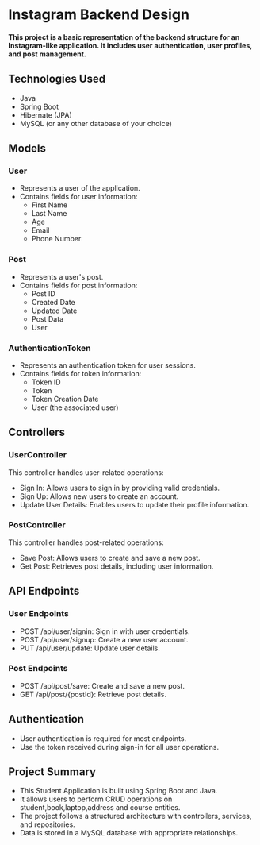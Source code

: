 

# Instagram Backend Design
#### This project is a basic representation of the backend structure for an Instagram-like application. It includes user authentication, user profiles, and post management.

## Technologies Used
- Java
- Spring Boot
- Hibernate (JPA)
- MySQL (or any other database of your choice)
## Models
### User
- Represents a user of the application.
- Contains fields for user information:
    - First Name
    - Last Name
    - Age
    - Email
    - Phone Number
### Post
- Represents a user's post.
- Contains fields for post information:
    - Post ID
    - Created Date
    - Updated Date
    - Post Data
    -  User
### AuthenticationToken
- Represents an authentication token for user sessions.
- Contains fields for token information:
    - Token ID
    - Token
    - Token Creation Date
    - User (the associated user)
## Controllers
### UserController
This controller handles user-related operations:

- Sign In: Allows users to sign in by providing valid credentials.
- Sign Up: Allows new users to create an account.
- Update User Details: Enables users to update their profile information.
### PostController
This controller handles post-related operations:

- Save Post: Allows users to create and save a new post.
- Get Post: Retrieves post details, including user information.
## API Endpoints
### User Endpoints
- POST /api/user/signin: Sign in with user credentials.
- POST /api/user/signup: Create a new user account.
- PUT /api/user/update: Update user details.
### Post Endpoints
- POST /api/post/save: Create and save a new post.
- GET /api/post/{postId}: Retrieve post details.
## Authentication
- User authentication is required for most endpoints.
- Use the token received during sign-in for all user operations.
## Project Summary
- This Student Application is built using Spring Boot and Java.
- It allows users to perform CRUD operations on student,book,laptop,address and course entities.
- The project follows a structured architecture with controllers, services, and repositories.
- Data is stored in a MySQL database with appropriate relationships.